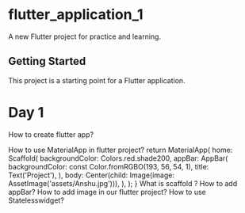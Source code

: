 # flutter_application_1

A new Flutter project for practice and learning.

## Getting Started

This project is a starting point for a Flutter application.

# Day 1

How to create flutter app?

How to use MaterialApp in flutter project?
return MaterialApp(
      home: Scaffold(
        backgroundColor: Colors.red.shade200,
        appBar: AppBar(
          backgroundColor: const Color.fromRGBO(193, 56, 54, 1),
          title: Text('Project'),
        ),
        body: Center(child: Image(image: AssetImage('assets/Anshu.jpg'))),
      ),
    );
}
What is scaffold ?
How to add appBar?
How to add image in our flutter project?
How to use Statelesswidget?